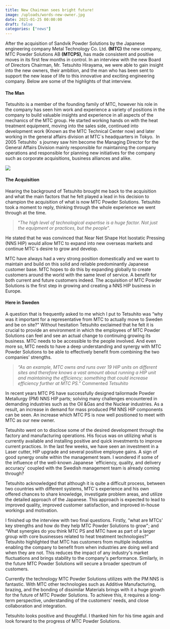 ```yaml
---
title: New Chairman sees bright future!
image: /uploads/words-new-owner.jpg
date: 2021-01-25 00:00:00
draft: false
categories: ["news"]
---
```

After the acquisition of Sandvik Powder Solutions by the Japanese engineering company Metal Technology Co. Ltd. **(MTC)** the new company, MTC Powder Solutions AB **(MTCPS),** has made consistent and positive moves in its first few months in control. In an interview with the new Board of Directors Chairman, Mr. Tetsuhito Hirayama, we were able to gain insight into the new owners, their ambition, and the man who has been sent to support the new lease of life to this innovative and exciting engineering company. Below are some of the highlights of that interview.

  

#### **The Man**

Tetsuhito is a member of the founding family of MTC, however his role in the company has seen him work and experience a variety of positions in the company to build valuable insights and experience in all aspects of the mechanics of the MTC group. He started working hands on with the heat treatment equipment, moving into the sales side, continued into development work (Known as the MTC Technical Center now) and later working in the general affairs division at MTC\`s headquarters in Tokyo.  In 2005 Tetsuhito\` s journey saw him become the Managing Director for the General Affairs Division mainly responsible for maintaining the company operations and responsible for planning new initiatives for the company such as corporate acquisitions, business alliances and alike.  

![](/uploads/words-new-owner-1.jpg)

  

#### **The Acquisition**

Hearing the background of Tetsuhito brought me back to the acquisition and what the main factors that he felt played a lead in his decision to champion the acquisition of what is now MTC Powder Solutions. Tetsuhito took a moment to reply, thinking through the whole experience we went through at the time.

> “_The high level of technological expertise is a huge factor. Not just the equipment or practices, but the people_”.

He stated that he was convinced that Near Net Shape Hot Isostatic Pressing (NNS HIP) would allow MTC to expand into new overseas markets and continue MTC\`s desire to grow and develop.

MTC have always had a very strong position domestically and we want to maintain and build on this solid and reliable predominantly Japanese customer base. MTC hopes to do this by expanding globally to create customers around the world with the same level of service. A benefit for both current and future customers indeed. The acquisition of MTC Powder Solutions is the first step in growing and creating a NNS HIP business in Europe.

  

#### **Here in Sweden**

A question that is frequently asked to me which I put to Tetsuhito was “why was it important for a representative from MTC to actually move to Sweden and be on site?" Without hesitation Tetsuhito exclaimed that he felt it is crucial to provide an environment in which the employees of MTC Powder Solutions can feel and see an actual change to continuing growing its business. MTC needs to be accessible to the people involved. And even more so, MTC needs to have a deep understanding and synergy with MTC Powder Solutions to be able to effectively benefit from combining the two companies’ strengths.

> _“As an example, MTC owns and runs over 19 HIP units on different sites and therefore knows a vast amount about running a HIP unit and maintaining the efficiency; something that could increase efficiency further at MTC PS.”_ Commented _Tetsuhito_

In recent years MTC PS have successfully designed tailormade Powder Metallurgy (PM) NNS HIP parts; solving many challenges encountered in demanding industries such as the Oil &Gas and the Nuclear industries. As a result, an increase in demand for mass produced PM NNS HIP components can be seen. An increase which MTC PS is now well positioned to meet with MTC as our new owner.

Tetsuhito went on to disclose some of the desired development through the factory and manufacturing operations. His focus was on utilizing what is currently available and installing positive and quick investments to improve current practices. In the last few weeks, we have seen an investment in a Laser cutter, HIP upgrade and several positive employee gains. A sign of good synergy onsite within the management team. I wondered if some of the influence of the well-known Japanese \`efficiency, quality, and delivery accuracy\` coupled with the Swedish management team is already coming through?

Tetsuhito acknowledged that although it is quite a difficult process, between two countries with different systems, MTC\`s experience and his own offered chances to share knowledge, investigate problem areas, and utilize the detailed approach of the Japanese. This approach is expected to lead to improved quality, improved customer satisfaction, and improved in-house workings and motivation.

I finished up the interview with two final questions. Firstly, “what are MTCs' key strengths and how do they help MTC Powder Solutions to grow"; and “What synergies do you think MTC PS and MTC have as part of a larger group with core businesses related to heat treatment technologies?” Tetsuhito highlighted that MTC has customers from multiple industries enabling the company to benefit from when industries are doing well and when they are not. This reduces the impact of any industry's market fluctuations and brings stability to the company's performance. Similarly, in the future MTC Powder Solutions will secure a broader spectrum of customers.

Currently the technology MTC Powder Solutions utilizes with the PM NNS is fantastic. With MTC other technologies such as Additive Manufacturing, brazing, and the bonding of dissimilar Materials brings with it a huge growth for the future of MTC Powder Solutions. To achieve this, it requires a long-term perspective, understanding of the customers’ needs, and close collaboration and integration.

Tetsuhito looks positive and thoughtful. I thanked him for his time again and look forward to the progress of MTC Powder Solutions.